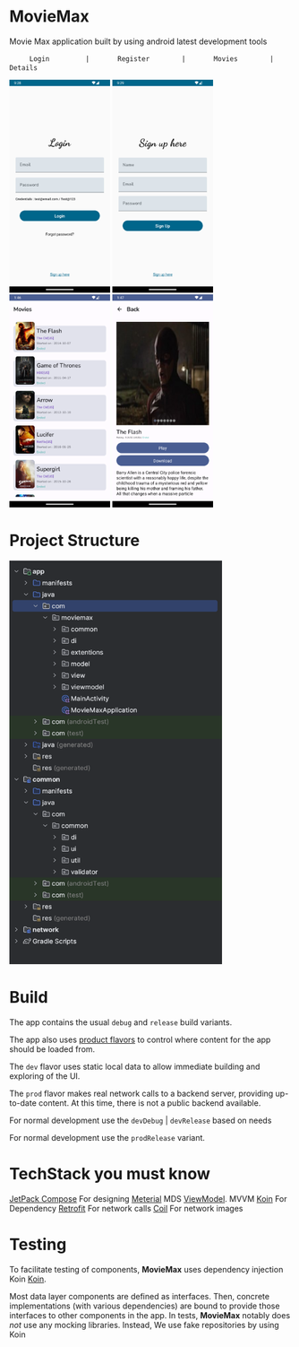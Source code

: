 # MovieMax
Movie Max application built by using android latest development tools


         Login         |       Register        |       Movies        |      Details

<img src="docs/login.png " width="180" height="380" /> <img src="docs/signup.png " width="180" height="380" /> <img src="docs/Movies_list.png " width="180" height="380" /> <img src="docs/movie.png " width="180" height="380" />


# Project Structure

<img src="docs/project_structure.png " width="380" height="720" />


# Build

The app contains the usual `debug` and `release` build variants.

The app also uses
[product flavors](https://developer.android.com/studio/build/build-variants#product-flavors) to
control where content for the app should be loaded from.

The `dev` flavor uses static local data to allow immediate building and exploring of the UI.

The `prod` flavor makes real network calls to a backend server, providing up-to-date content. At
this time, there is not a public backend available.

For normal development use the `devDebug` | `devRelease` based on needs

For normal development use the `prodRelease` variant.

# TechStack you must know
[JetPack Compose](https://insert-koin.io/docs/setup/koin) For designing
[Meterial](https://m3.material.io/) MDS
[ViewModel](https://developer.android.com/reference/androidx/lifecycle/ViewModel). MVVM
[Koin](https://insert-koin.io/docs/setup/koin) For Dependency 
[Retrofit](https://square.github.io/retrofit/) For network calls
[Coil](https://square.github.io/retrofit/) For network images



# Testing

To facilitate testing of components, **MovieMax** uses dependency injection Koin
[Koin](https://insert-koin.io/docs/setup/koin).

Most data layer components are defined as interfaces.
Then, concrete implementations (with various dependencies) are bound to provide those interfaces to
other components in the app.
In tests, **MovieMax** notably does _not_ use any mocking libraries.
Instead, We use fake repositories by using Koin



